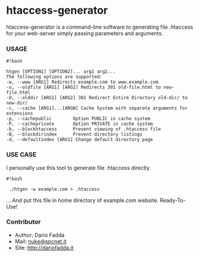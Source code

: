 # htaccess-generator
htaccess-generator is a command-line software to generating file .htaccess for your web-server simply passing parameters and arguments.

### USAGE ###


```
#!bash

htgen [OPTION1] [OPTION2]... arg1 arg2...
The following options are supported:
-w, --www [ARG1] Redirects example.com to www.example.com
-o, --oldfile [ARG1] [ARG2] Redirects 301 old-file.html to new-file.html
-O, --olddir [ARG1] [ARG2] 301 Redirect Entire Directory old-dir/ to new-dir/
-c, --cache [ARG1]...[ARGN] Cache System with separate arguments for extensions
-p, --cachepublic        Option PUBLIC in cache system
-P, --cacheprivate       Option PRIVATE in cache system
-b, --blockhtaccess      Prevent viewing of .htaccess file
-B, --blockdirindex      Prevent directory listings
-d, --defaultindex [ARG1] Change default directory page
```


### USE CASE ###

I personally use this tool to generate file .htaccess directly.

```
#!bash

 ./htgen -w example.com > .htaccess

```
... And put this file in home directory of example.com website. Ready-To-Use!

### Contributor ###

* Author: Dario Fadda
* Mail: nuke@spcnet.it
* Site: http://dariofadda.it
